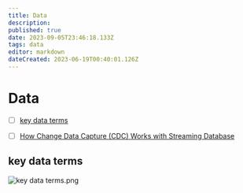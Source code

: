 ```yaml
---
title: Data
description: 
published: true
date: 2023-09-05T23:46:18.133Z
tags: data
editor: markdown
dateCreated: 2023-06-19T00:40:01.126Z
---
```


# Data
- [ ] [key data terms](https://blog.bytebytego.com/p/ep64-how-to-improve-api-performance?utm_source=profile&utm_medium=reader2)
- [ ] [How Change Data Capture (CDC) Works with Streaming Database](https://medium.com/@bumurzaqov2/how-change-data-capture-cdc-works-with-streaming-database-dc5fd21ae5d6)


## key data terms
![key data terms.png](http://192.168.25.60:8000/files/file_storage/ab641355.png)
